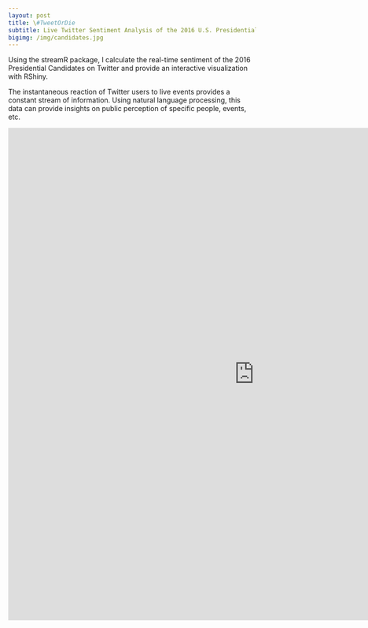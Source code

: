 ```yaml
---
layout: post
title: \#TweetOrDie
subtitle: Live Twitter Sentiment Analysis of the 2016 U.S. Presidential Candidates
bigimg: /img/candidates.jpg
---
```


Using the streamR package, I calculate the real-time sentiment of the 2016 Presidential Candidates on Twitter and provide an interactive visualization with RShiny.

The instantaneous reaction of Twitter users to live events provides a constant stream of information. Using natural language processing, this data can provide insights on public perception of specific people, events, etc.

<iframe id="Campaign" src="http://52.38.152.177:3838/Campaign/" align = "center" style="border: none; width: 1000px; height:1000px" frameborder="0"></iframe>   
